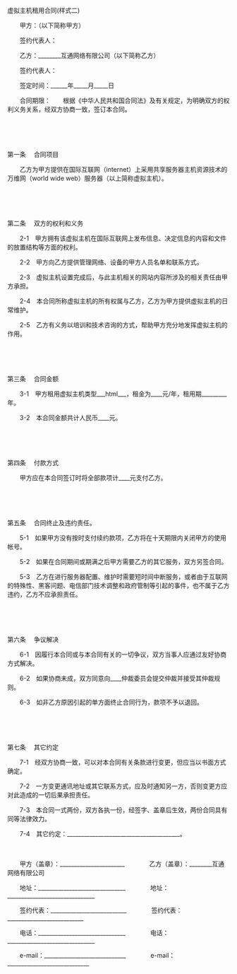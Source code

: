 



虚拟主机租用合同(样式二)



 

　　甲方：（以下简称甲方）

　　签约代表人：

　　乙方：________互通网络有限公司（以下简称乙方）

　　签约代表人：

　　签定时间：______年_____月_____日

　　合同期限：　　根据《中华人民共和国合同法》及有关规定，为明确双方的权利义务关系，经双方协商一致，签订本合同。

　　

　　

第一条
　合同项目

　　乙方为甲方提供在国际互联网（internet）上采用共享服务器主机资源技术的万维网（world wide web）服务器（以上简称虚拟主机）。

　　

　　

第二条
　双方的权利和义务

　　2-1　甲方拥有该虚拟主机在国际互联网上发布信息、决定信息的内容和文件的放置结构等方面的权利。

　　2-2　甲方向乙方提供管理网络、设备的甲方人员名单和联系方式。

　　2-3　虚拟主机设置完成后，与此主机相关的网站内容所涉及的相关责任由甲方承担。

　　2-4　本合同所称虚拟主机的所有权属与乙方，乙方为甲方提供虚拟主机的日常维护。

　　2-5　乙方有义务以培训和技术咨询的方式，帮助甲方充分地发挥虚拟主机的作用。

　　

　　

第三条
　合同金额

　　3-1　甲方租用虚拟主机类型___html___，租金为____元/年，租用期_________年。

　　3-2　本合同金额共计人民币____元。

　　

　　

第四条
　付款方式

　　甲方应在本合同签订时将全部款项计____元支付乙方。

　　

　　

第五条
　合同终止及违约责任。

　　5-1　如果甲方没有按时支付续约款项，乙方将在十天期限内关闭甲方的使用帐号。

　　5-2　如果在合同期间或期满之后甲方需要乙方的其它服务，双方另签合同。

　　5-3　乙方在进行服务器配置、维护时需要短时间中断服务，或者由于互联网的特殊性、黑客问题、电信部门技术调整和政府管制等引起的事件，也不属于乙方违约，乙方不应承担责任。

　　

　　

第六条
　争议解决

　　6-1　因履行本合同或与本合同有关的一切争议，双方当事人应通过友好协商方式解决。

　　6-2　如果协商未成，双方同意向____仲裁委员会提交仲裁并接受其仲裁规则。

　　6-3　如非乙方原因引起的单方面终止合同行为，款项不予以退回。

　　

　　

第七条
　其它约定

　　7-1　经双方协商一致，可以对本合同有关条款进行变更，但应当以书面方式确定。

　　7-2　一方变更通讯地址或其它联系方式，应及时通知另一方，否则变更方应对此造成的一切后果承担责任。

　　7-3　本合同一式两份，双方各执一份，经签字、盖章后生效，两份合同具有同等法律效力。

　　7-4　其它约定：________________________________________。　　

　　

　　甲方（盖章）：_______________________　　　　乙方（盖章）：________互通网络有限公司

　　地址：_______________________________　　　　地址：_______________________________

　　签约代表：___________________________　　　　签约代表：___________________________

　　电话：_______________________________　　　　电话：_______________________________

　　e-mail：_____________________________　　　　e-mail：_____________________________
